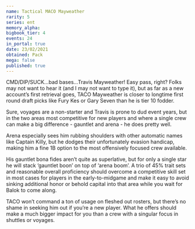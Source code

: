 ```yaml
---
name: Tactical MACO Mayweather
rarity: 5
series: ent
memory_alpha:
bigbook_tier: 4
events: 24
in_portal: true
date: 23/02/2021
obtained: Pack
mega: false
published: true
---
```


CMD/DIP/SUCK…bad bases…Travis Mayweather! Easy pass, right? Folks may not want to hear it (and I may not want to type it), but as far as a new account’s first retrieval goes, TACO Mayweather is closer to longtime first round draft picks like Fury Kes or Gary Seven than he is tier 10 fodder.

Sure, voyages are a non-starter and Travis is prone to dud event years, but in the two areas most competitive for new players and where a single crew can make a big difference - gauntlet and arena - he does pretty well.

Arena especially sees him rubbing shoulders with other automatic names like Captain Killy, but he dodges their unfortunately evasion handicap, making him a fine 1B option to the most offensively focused crew available.

His gauntlet bona fides aren’t quite as superlative, but for only a single star he will stack ‘gauntlet boon’ on top of ‘arena boom’. A trio of 45% trait sets and reasonable overall proficiency should overcome a competitive skill set in most cases for players in the early-to-midgame and make it easy to avoid sinking additional honor or behold capital into that area while you wait for Balok to come along.

TACO won’t command a ton of usage on fleshed out rosters, but there’s no shame in seeking him out if you’re a new player. What he offers should make a much bigger impact for you than a crew with a singular focus in shuttles or voyages.
